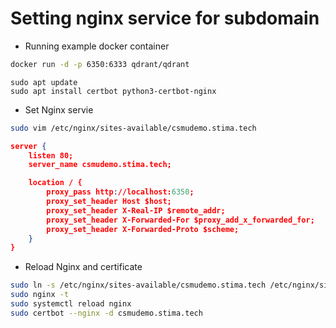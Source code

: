 # Setting nginx service for subdomain
- Running example docker container
```bash
docker run -d -p 6350:6333 qdrant/qdrant
```
```
sudo apt update
sudo apt install certbot python3-certbot-nginx
```

- Set Nginx servie
```bash
sudo vim /etc/nginx/sites-available/csmudemo.stima.tech
```

```json
server {
    listen 80;
    server_name csmudemo.stima.tech;

    location / {
        proxy_pass http://localhost:6350;
        proxy_set_header Host $host;
        proxy_set_header X-Real-IP $remote_addr;
        proxy_set_header X-Forwarded-For $proxy_add_x_forwarded_for;
        proxy_set_header X-Forwarded-Proto $scheme;
    }
}
```
- Reload Nginx and certificate
```bash
sudo ln -s /etc/nginx/sites-available/csmudemo.stima.tech /etc/nginx/sites-enabled/
sudo nginx -t
sudo systemctl reload nginx
sudo certbot --nginx -d csmudemo.stima.tech
```